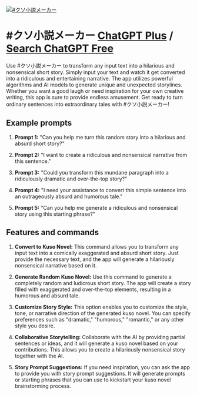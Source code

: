 
[![#クソ小説メーカー](https://files.oaiusercontent.com/file-omCdy3ZDjikmF5PS1YX2iTSi?se=2123-10-18T05%3A13%3A06Z&sp=r&sv=2021-08-06&sr=b&rscc=max-age%3D31536000%2C%20immutable&rscd=attachment%3B%20filename%3D%25E3%2582%25AF%25E3%2582%25BD%25E5%25B0%258F%25E8%25AA%25AC%25E3%2583%25A1%25E3%2583%25BC%25E3%2582%25AB%25E3%2583%25BC.png&sig=/RqE8RitzzNMTXSUKbi1EdzCl7uV%2BxgHIwH1CZF3izE%3D)](https://chat.openai.com/g/g-r8BlWtFZh-kusoxiao-shuo-meka)

# #クソ小説メーカー [ChatGPT Plus](https://chat.openai.com/g/g-r8BlWtFZh-kusoxiao-shuo-meka) / [Search ChatGPT Free](https://gptcall.net/index.html#/?search=%23%E3%82%AF%E3%82%BD%E5%B0%8F%E8%AA%AC%E3%83%A1%E3%83%BC%E3%82%AB%E3%83%BC)

Use #クソ小説メーカー to transform any input text into a hilarious and nonsensical short story. Simply input your text and watch it get converted into a ridiculous and entertaining narrative. The app utilizes powerful algorithms and AI models to generate unique and unexpected storylines. Whether you want a good laugh or need inspiration for your own creative writing, this app is sure to provide endless amusement. Get ready to turn ordinary sentences into extraordinary tales with #クソ小説メーカー!

## Example prompts

1. **Prompt 1:** "Can you help me turn this random story into a hilarious and absurd short story?"

2. **Prompt 2:** "I want to create a ridiculous and nonsensical narrative from this sentence."

3. **Prompt 3:** "Could you transform this mundane paragraph into a ridiculously dramatic and over-the-top story?"

4. **Prompt 4:** "I need your assistance to convert this simple sentence into an outrageously absurd and humorous tale."

5. **Prompt 5:** "Can you help me generate a ridiculous and nonsensical story using this starting phrase?"

## Features and commands

1. **Convert to Kuso Novel:** This command allows you to transform any input text into a comically exaggerated and absurd short story. Just provide the necessary text, and the app will generate a hilariously nonsensical narrative based on it.

2. **Generate Random Kuso Novel:** Use this command to generate a completely random and ludicrous short story. The app will create a story filled with exaggerated and over-the-top elements, resulting in a humorous and absurd tale.

3. **Customize Story Style:** This option enables you to customize the style, tone, or narrative direction of the generated kuso novel. You can specify preferences such as "dramatic," "humorous," "romantic," or any other style you desire.

4. **Collaborative Storytelling:** Collaborate with the AI by providing partial sentences or ideas, and it will generate a kuso novel based on your contributions. This allows you to create a hilariously nonsensical story together with the AI.

5. **Story Prompt Suggestions:** If you need inspiration, you can ask the app to provide you with story prompt suggestions. It will generate prompts or starting phrases that you can use to kickstart your kuso novel brainstorming process.


